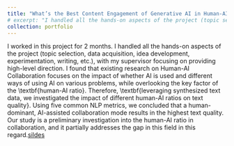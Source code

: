 ```yaml
---
title: "What’s the Best Content Engagement of Generative AI in Human-AI Text Co-Creation?"
# excerpt: "I handled all the hands-on aspects of the project (topic selection, data acquisition, idea development, experimentation, writing, etc.), with my supervisor focusing on providing high-level direction"
collection: portfolio
---
```

I worked in this project for 2 months. I handled all the hands-on aspects of the project (topic selection, data acquisition, idea development, experimentation, writing, etc.), with my supervisor focusing on providing high-level direction. I found that existing research on Human-AI Collaboration focuses on the impact of whether AI is used and different ways of using AI on various problems, while overlooking the key factor of the \textbf{human-AI ratio}. Therefore, \textbf{leveraging synthesized text data, we investigated the impact of different human-AI ratios on text quality}. Using five common NLP metrics, we concluded that a human-dominant, AI-assisted collaboration mode results in the highest text quality. Our study is a preliminary investigation into the human-AI ratio in collaboration, and it partially addresses the gap in this field in this regard.[sildes]()
